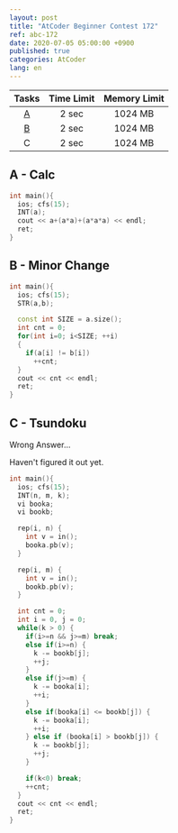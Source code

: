 ```yaml
---
layout: post
title: "AtCoder Beginner Contest 172"
ref: abc-172
date: 2020-07-05 05:00:00 +0900
published: true
categories: AtCoder
lang: en
---
```


| Tasks | Time Limit | Memory Limit |
|:-:|:-:|:-:|
|[A](#A)|2 sec|1024 MB|
|[B](#B)|2 sec|1024 MB|
|C|2 sec|1024 MB|

<div class="divider"></div>

## A - Calc <a id="A"></a>
```cpp
int main(){
  ios; cfs(15);
  INT(a);
  cout << a+(a*a)+(a*a*a) << endl;
  ret;
}
```

## B - Minor Change <a id="B"></a>
```cpp
int main(){
  ios; cfs(15);
  STR(a,b);

  const int SIZE = a.size();
  int cnt = 0;
  for(int i=0; i<SIZE; ++i) 
  {
    if(a[i] != b[i])
      ++cnt;
  }
  cout << cnt << endl;
  ret;
}
```

## C - Tsundoku

Wrong Answer... 

Haven't figured it out yet.

```cpp
int main(){
  ios; cfs(15);
  INT(n, m, k);
  vi booka;
  vi bookb;

  rep(i, n) {
    int v = in();
    booka.pb(v);
  }

  rep(i, m) {
    int v = in();
    bookb.pb(v);
  }

  int cnt = 0;
  int i = 0, j = 0;
  while(k > 0) {
    if(i>=n && j>=m) break;
    else if(i>=n) {
      k -= bookb[j];
      ++j;
    }
    else if(j>=m) {
      k -= booka[i];
      ++i;
    }
    else if(booka[i] <= bookb[j]) {
      k -= booka[i];
      ++i;
    } else if (booka[i] > bookb[j]) {
      k -= bookb[j];
      ++j;
    }

    if(k<0) break;
    ++cnt;
  }
  cout << cnt << endl;
  ret;
}
```
